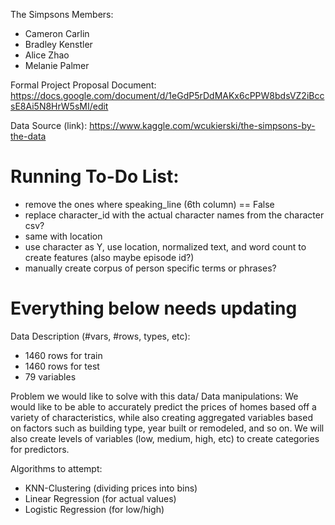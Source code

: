 The Simpsons Members:
* Cameron Carlin
* Bradley Kenstler
* Alice Zhao
* Melanie Palmer

Formal Project Proposal Document: https://docs.google.com/document/d/1eGdP5rDdMAKx6cPPW8bdsVZ2iBccsE8Ai5N8HrW5sMI/edit

Data Source (link): https://www.kaggle.com/wcukierski/the-simpsons-by-the-data

# Running To-Do List:
* remove the ones where speaking_line (6th column) == False
* replace character_id with the actual character names from the character csv?
* same with location
* use character as Y, use location, normalized text, and word count to create features (also maybe episode id?)
* manually create corpus of person specific terms or phrases?

# Everything below needs updating
Data Description (#vars, #rows, types, etc):
* 1460 rows for train
* 1460 rows for test
* 79 variables

Problem we would like to solve with this data/ Data manipulations:
We would like to be able to accurately predict the prices of homes based off a variety of characteristics, while also creating aggregated variables based on factors such as building type, year built or remodeled, and so on. We will also create levels of variables (low, medium, high, etc) to create categories for predictors.

Algorithms to attempt:
* KNN-Clustering (dividing prices into bins)
* Linear Regression (for actual values)
* Logistic Regression (for low/high)
